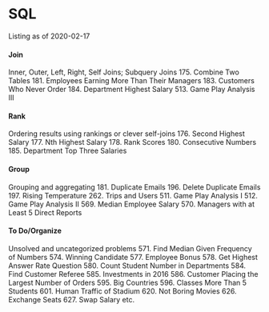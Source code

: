 # SQL
Listing as of 2020-02-17

#### Join
Inner, Outer, Left, Right, Self Joins; Subquery Joins
175. Combine Two Tables
181. Employees Earning More Than Their Managers
183. Customers Who Never Order
184. Department Highest Salary
513. Game Play Analysis III

#### Rank
Ordering results using rankings or clever self-joins
176. Second Highest Salary
177. Nth Highest Salary
178. Rank Scores
180. Consecutive Numbers
185. Department Top Three Salaries

#### Group
Grouping and aggregating
181. Duplicate Emails
196. Delete Duplicate Emails
197. Rising Temperature
262. Trips and Users
511. Game Play Analysis I
512. Game Play Analysis II
569. Median Employee Salary
570. Managers with at Least 5 Direct Reports

#### To Do/Organize
Unsolved and uncategorized problems
571. Find Median Given Frequency of Numbers
574. Winning Candidate
577. Employee Bonus
578. Get Highest Answer Rate Question
580. Count Student Number in Departments
584. Find Customer Referee
585. Investments in 2016
586. Customer Placing the Largest Number of Orders
595. Big Countries
596. Classes More Than 5 Students
601. Human Traffic of Stadium
620. Not Boring Movies
626. Exchange Seats
627. Swap Salary
etc.
